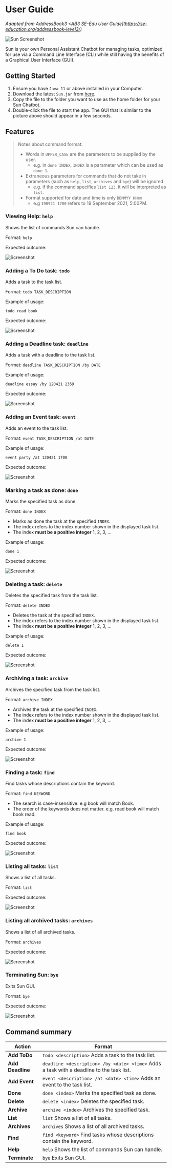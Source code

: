 # User Guide
_Adapted from AddressBook3 <AB3 SE-Edu User Guide](https://se-education.org/addressbook-level3/)_

![Sun Screenshot](Ui.png)

Sun is your own Personal Assistant Chatbot for managing tasks, 
optimized for use via a Command Line Interface (CLI) while still 
having the benefits of a Graphical User Interface (GUI).

## Getting Started

1. Ensure you have `Java 11` or above installed in your Computer.
2. Download the latest `Sun.jar` from [here](https://github.com/wonyeji/ip).
3. Copy the file to the folder you want to use as the home folder for your Sun Chatbot.
4. Double-click the file to start the app. The GUI that is similar to the picture above should appear in a few seconds.

## Features 

> Notes about command format: 
> * Words in `UPPER_CASE` are the parameters to be supplied by the user.
>   * e.g. in `done INDEX`, `INDEX` is a parameter which can be used as `done 1`.
> * Extraneous parameters for commands that do not take in parameters (such as `help`, `list`, `archives` and `bye`) 
> will be ignored.
>   * e.g. if the command specifies `list 123`, it will be interpreted as `list`.
> * Format supported for date and time is only `DDMMYY HHmm `
>   * e.g `190921 1700` refers to 19 September 2021, 5:00PM.

### Viewing Help: `help` 

Shows the list of commands Sun can handle.

Format:  `help`

Expected outcome: 

![Screenshot](Help.png)

### Adding a To Do task: `todo`

Adds a task to the task list.

Format: `todo TASK_DESCRIPTION`

Example of usage:

```
todo read book
```

Expected outcome:

![Screenshot](Todo.png)

### Adding a Deadline task: `deadline`

Adds a task with a deadline to the task list.

Format: `deadline TASK_DESCRIPTION /by DATE`

Example of usage:

```
deadline essay /by 120421 2359
```

Expected outcome:

![Screenshot](Deadline.png)

### Adding an Event task: `event`

Adds an event to the task list.

Format: `event TASK_DESCRIPTION /at DATE`

Example of usage:

```
event party /at 120421 1700
```

Expected outcome:

![Screenshot](Event.png)

### Marking a task as done: `done`

Marks the specified task as done.

Format: `done INDEX`

* Marks as done the task at the specified `INDEX`. 
* The index refers to the index number shown in the displayed task list.
* The index **must be a positive integer** 1, 2, 3, ...

Example of usage:

```
done 1
```

Expected outcome:

![Screenshot](Done.png)

### Deleting a task: `delete`

Deletes the specified task from the task list.

Format: `delete INDEX`

* Deletes the task at the specified `INDEX`.
* The index refers to the index number shown in the displayed task list.
* The index **must be a positive integer** 1, 2, 3, ...
  
Example of usage:

```
delete 1
```

Expected outcome:

![Screenshot](Delete.png)

### Archiving a task: `archive`

Archives the specified task from the task list.

Format: `archive INDEX`

* Archives the task at the specified `INDEX`.
* The index refers to the index number shown in the displayed task list.
* The index **must be a positive integer** 1, 2, 3, ...

Example of usage:

```
archive 1
```

Expected outcome:

![Screenshot](Archive.png)

### Finding a task: `find`

Find tasks whose descriptions contain the keyword.

Format: `find KEYWORD`

* The search is case-insensitive. e.g book will match Book.
* The order of the keywords does not matter. e.g. read book will match book read.

Example of usage:

```
find book
```

Expected outcome:

![Screenshot](Find.png)

### Listing all tasks: `list`

Shows a list of all tasks.

Format: `list`

Expected outcome:

![Screenshot](List.png)

### Listing all archived tasks: `archives`

Shows a list of all archived tasks.

Format: `archives`

Expected outcome:

![Screenshot](Archives.png)

### Terminating Sun: `bye`

Exits Sun GUI.

Format: `bye`

Expected outcome: 

![Screenshot](Bye.png)

## Command summary

Action | Format
-------|-------------------
**Add ToDo**   | `todo <description>` Adds a task to the task list.                                                          
**Add Deadline** | `deadline <description> /by <date> <time>` Adds a task with a deadline to the task list.                    
**Add Event**   | `event <description> /at <date> <time>` Adds an event to the task list.                                     
**Done**     | `done <index>` Marks the specified task as done.                                                           
**Delete**    | `delete <index>` Deletes the specified task.                                                                
**Archive**    | `archive <index>` Archives the specified task.                                                            
**List**     | `list` Shows a list of all tasks.                                                                                    
**Archives**    | `archives` Shows a list of all archived tasks.                                                           
**Find**     | `find <keyword>` Find tasks whose descriptions contain the keyword.                                        
**Help**     | `help` Shows the list of commands Sun can handle.                                                          
**Terminate**     | `bye` Exits Sun GUI.
